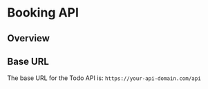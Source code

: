 # Booking API

## Overview

## Base URL

The base URL for the Todo API is: `https://your-api-domain.com/api`
